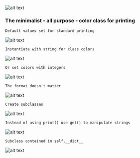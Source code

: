 ![alt text](./docs/source/img/oc.png)
### The minimalist - all purpose - color class for printing

    Default values set for standard printing

![alt text](./docs/source/img/Screenshot%20from%202019-10-02%2012-20-05.png)

    Instantiate with string for class colors
    
![alt text](./docs/source/img/Screenshot%20from%202019-10-02%2012-22-07.png)

    Or set colors with integers

![alt text](./docs/source/img/Screenshot%20from%202019-10-02%2012-23-05.png)

    The format doesn't matter
    
![alt text](./docs/source/img/Screenshot%20from%202019-10-02%2012-24-03.png)

    Create subclasses

![alt text](./docs/source/img/Screenshot%20from%202019-10-02%2012-28-55.png)

    Instead of using print() use get() to manipulate strings
    
![alt text](./docs/source/img/Screenshot%20from%202019-10-02%2012-31-32.png)

    Subclass contained in self.__dict__

![alt text](./docs/source/img/Screenshot%20from%202019-10-02%2014-02-53.png)
